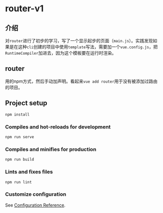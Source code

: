 # router-v1

## 介绍

对`router`进行了初步的学习，写了一个显示起步的页面（`main.js`）。实践发现如果是在这种`cli`创建的项目中使用`template`写法，需要加一个`vue.config.js`，把`RuntimeCompiler`加进去，因为这个模板要在运行时渲染。

## router

用的npm方式，然后手动加声明。看起来`vue add router`用于没有被添加过路由的项目。

## Project setup
```
npm install
```

### Compiles and hot-reloads for development
```
npm run serve
```

### Compiles and minifies for production
```
npm run build
```

### Lints and fixes files
```
npm run lint
```

### Customize configuration
See [Configuration Reference](https://cli.vuejs.org/config/).

